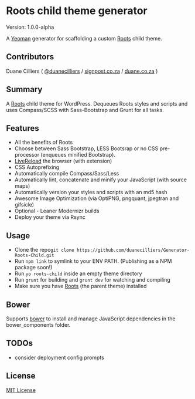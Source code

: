 # Roots child theme generator

Version: 1.0.0-alpha

A [Yeoman](http://yeoman.io) generator for scaffolding a custom [Roots](https://github.com/roots/roots) child theme.

## Contributors

Duane Cilliers ( [@duanecilliers](https://twitter.com/duanecilliers) / [signpost.co.za](http://www.signpost.co.za) / [duane.co.za](http://duane.co.za) )


## Summary

A [Roots](https://github.com/roots/roots) child theme for WordPress. Dequeues Roots styles and scripts and uses Compass/SCSS with Sass-Bootstrap and Grunt for all tasks.

## Features

* All the benefits of Roots
* Choose between Sass Bootstrap, LESS Bootsrap or no CSS pre-processor (enqueues minified Bootstrap).
* [LiveReload](http://livereload.com/) the browser (with extension)
* CSS Autoprefixing
* Automatically compile Compass/Sass/Less
* Automatically lint, concatenate and minify your JavaScript (with source maps)
* Automatically version your styles and scripts with an md5 hash
* Awesome Image Optimization (via OptiPNG, pngquant, jpegtran and gifsicle)
* Optional - Leaner Modernizr builds
* Deploy your theme via Rsync

## Usage

* Clone the repo`git clone https://github.com/duanecilliers/Generator-Roots-Child.git`
* Run `npm link` to symlink to your ENV PATH. (Publishing as a NPM package soon!)
* Run `yo roots-child` inside an empty theme directory
* Run `grunt` for building and `grunt dev` for watching and compiling
* Make sure you have [Roots](https://github.com/roots/roots) (the parent theme) installed

## Bower

Supports [bower](https://github.com/bower/bower) to install and manage JavaScript dependencies in the bower_components folder.

## TODOs

* consider deployment config prompts

## License

[MIT License](http://en.wikipedia.org/wiki/MIT_License)

